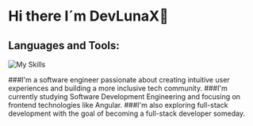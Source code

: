 # Hi there I´m DevLunaX👋


  ## Languages and Tools:
  
  ![My Skills](https://skillicons.dev/icons?i=js,ts,angular,html,css,git)
 
  
  ###I'm a software engineer passionate about creating intuitive user experiences and building a more inclusive tech community. 
  ###I'm currently studying Software Development Engineering and focusing on frontend technologies like Angular. 
  ###I'm also exploring full-stack development with the goal of becoming a full-stack developer someday.

